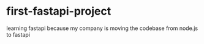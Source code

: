 # first-fastapi-project
learning fastapi because my company is moving the codebase from node.js to fastapi
